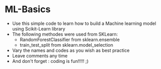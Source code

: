 # ML-Basics

* Use this simple code to learn how to build a Machine learning model using Scikit-Learn library
* The following methodes were used from SKLearn:
     - RandomForestClassifier from sklearn.ensemble
     - train_test_split from sklearn.model_selection 
* Vary the names and codes as you wish as best practice
* Leave comments any time
* And don't forget : coding is fun!!!!! ;)

